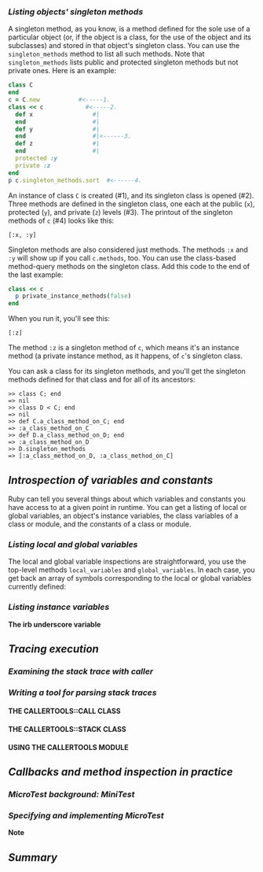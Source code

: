 ### *Listing objects' singleton methods* ###
A singleton method, as you know, is a method defined for the sole use of a particular object (or, if the object is a class, for the use of the object and its subclasses) and stored in that object's singleton class. You can use the `singleton_methods` method to list all such methods. Note that `singleton_methods` lists public and protected singleton methods but not private ones. Here is an example:

```ruby
class C
end
c = C.new           #<-----1.
class << c            #<-----2.
  def x                 #|
  end                   #|
  def y                 #|
  end                   #|<------3.
  def z                 #|
  end                   #|
  protected :y
  private :z
end
p c.singleton_methods.sort  #<------4.
```
An instance of class `C` is created (#1), and its singleton class is opened (#2). Three methods are defined in the singleton class, one each at the public (`x`), protected (`y`), and private (`z`) levels (#3). The printout of the singleton methods of `c` (#4) looks like this:

```irb 
[:x, :y]
```
Singleton methods are also considered just methods. The methods `:x` and `:y` will show up if you call `c.methods`, too. You can use the class-based method-query methods on the singleton class. Add this code to the end of the last example:

```ruby
class << c
  p private_instance_methods(false)
end
```
When you run it, you'll see this:

```irb 
[:z]
```
The method `:z` is a singleton method of `c`, which means it's an instance method (a private instance method, as it happens, of `c`'s singleton class.

You can ask a class for its singleton methods, and you'll get the singleton methods defined for that class and for all of its ancestors:

```irb
>> class C; end
=> nil
>> class D < C; end
=> nil
>> def C.a_class_method_on_C; end
=> :a_class_method_on_C
>> def D.a_class_method_on_D; end
=> :a_class_method_on_D
>> D.singleton_methods
=> [:a_class_method_on_D, :a_class_method_on_C]
```

## *Introspection of variables and constants* ## 
Ruby can tell you several things about which variables and constants you have access to at a given point in runtime. You can get a listing of local or global variables, an object's instance variables, the class variables of a class or module, and the constants of a class or module.

### *Listing local and global variables* ###
The local and global variable inspections are straightforward, you use the top-level methods `local_variables` and `global_variables`. In each case, you get back an array of symbols corresponding to the local or global variables currently defined:

### *Listing instance variables* ###

**The irb underscore variable** 

## *Tracing execution* ##

### *Examining the stack trace with caller* ###

### *Writing a tool for parsing stack traces* ###

#### THE CALLERTOOLS::CALL CLASS ####

#### THE CALLERTOOLS::STACK CLASS ####

#### USING THE CALLERTOOLS MODULE ####

## *Callbacks and method inspection in practice* ##

### *MicroTest background: MiniTest* ###

### *Specifying and implementing MicroTest* ### 

**Note** 

## *Summary* ##
